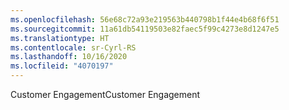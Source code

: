```yaml
---
ms.openlocfilehash: 56e68c72a93e219563b440798b1f44e4b68f6f51
ms.sourcegitcommit: 11a61db54119503e82faec5f99c4273e8d1247e5
ms.translationtype: HT
ms.contentlocale: sr-Cyrl-RS
ms.lasthandoff: 10/16/2020
ms.locfileid: "4070197"
---
```

<span data-ttu-id="da591-101">Customer Engagement</span><span class="sxs-lookup"><span data-stu-id="da591-101">Customer Engagement</span></span>
